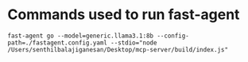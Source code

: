 # Commands used to run fast-agent
```
fast-agent go --model=generic.llama3.1:8b --config-path=./fastagent.config.yaml --stdio="node /Users/senthilbalajiganesan/Desktop/mcp-server/build/index.js"
```
